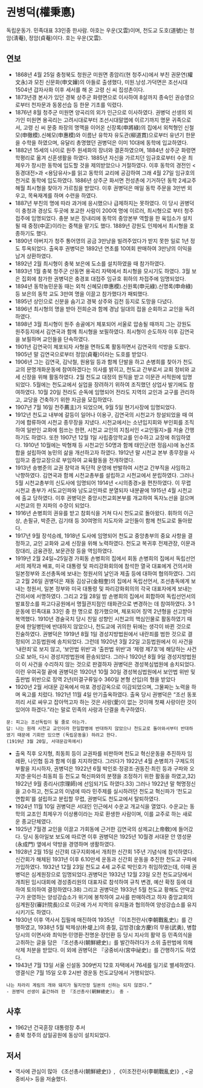  권병덕(權秉悳)
 =============
 
 독립운동가. 민족대표 33인중 한사람. 아호는 우운(又雲)이며, 천도교 도호(道號)는 청암(淸菴), 정암(貞菴)이다. 호는 우운(又雲).
 

연보
----
 * 1868년 4월 25일 충청북도 청원군 미원면 종암리(현 청주시)에서 부친 권문연(權文永)과 모친 신문화(申文嬅)의 아들로 출생했다, 미원.낭성.가덕면은 조선시대 1504년 갑자사화 이후 세서를 해 온 고령 신 씨 집성촌이다. 
 * 1873년경 본사가 있던 경북 상주군 화령면으로 이사하여 8살까지 종숙인 권승영으로부터 천자문과 동몽선습 등 한문 기초를 익렸다.
 * 1876년 8월 청주군 미원면 양곡리의 외가 인근으로 이사하였다. 권병덕 선생의 외가인 미원면 용곡리는 고려시대로부터 조선시대말엽에 이르기까지 명문 귀족으로서, 고령 신 씨 문중 좌장의 명맥을 이어온 신장록(申將綠)의 집에서 외척형인 신철모(申徹模).신혜모(申惠模)와 이름난 유학자 유도관(柳道貫)으로부터 유년기 한문을 수학을 하였으며, 유달리 총명했던 권병덕은 이미 10대에 동학에 입교하였다.
 * 1882년 15세의 나이로 원주 원세화의 장녀와 결혼하였으며, 1884년 상주군 화령면 학평리로 옮겨 신혼생활을 하였다. 1885년 자신을 가르치던 임규호로부터 수운 최제우가 창시한 동학에 입도할 것을 제의받았으나 거절하였다. 이후 동학의 경전인 <동경대전>과 <용담유사>를 읽고 동학의 교리에 공감하여 그래 4월 27일 임규호의 천거로 동학에 입도하였다. 1886년 상주군 화서면 전성촌에 기거하던 동학 2세교주 해월 최시형을 찾아가 가르침을 받았다. 이후 권병덕은 매일 동학 주문을 3만번 외우고, 목욕재계를 하며 수련을 하였다.
 * 1887년 부친의 명에 따라 과거에 응시했으나 급제하지는 못하였다. 이 당시 권병덕이 충청과 경상도 두곳에 포교한 사람이 200여 명에 이르러, 최시형으로 부터 청주 접주에 임명되었다. 충분 보은 장내리에 동학의 중앙본부 역할을 한 육임소가 설치될 때 중정(中正)이라는 중책을 맡기도 했다. 1889년 강원도 인제에서 최시형을 호종하기도 했다.
 * 1890년 아버지가 청주 통어영의 공금 3만냥을 빌려주었다가 받지 못한 일로 1년 정도 투옥되었다. 출옥후 권병덕은 1892년 연초를 10여회 판매하여 3만냥의 이익을 남겨 상환하였다.
 * 1892년 2월 최시형이 충북 보은에 도소를 설치하였을 때 참가하였다.
 * 1893년 1월 충북 청주군 산동면 용곡리 자택에서 최시형을 모시기도 하였다.  3월 보은 집회에 참가한 권병덕은 충경포 대접주 임규호 휘하의 차접주에 임명되었다.
 * 1894년 동학농민운동 때는 외척 신혜모(申惠模).신원록(申元綠).신명록(申命綠)등 보은의 동학 교도 3만여 명을 이끌고 참가했다가 패퇴했다.
 * 1895년 상인으로 신분을 숨기고 경북 상주와 김천 등지로 도망을 다녔다.
 * 1896년 최시형의 명을 받아 전희순과 함께 경남 일대의 접을 순회하고 교인을 독려하였다.
 * 1898년 3월 최시형이 원주 송골에거 체포되어 서울로 압송될 때까지 그는 강원도 원주등지에서 김연국과 함께 최시형을 보필하였다. 최시형이 순도하자 이후 김연국을 보필하며 교인들을 단속하였다.
 * 1901년 김연국이 체포되자 사형을 면하도록 활동하면서 김연국의 석방을 도왔다. 1905년 말 김연국으로부터 정암(貞菴)이라는 도호를 받았다. 
 * 1906년 그는 김연국, 김낙철, 원용일 등과 함께 단발을 하고 손병희를 찾아가 천도교의 문명개화운동에 참여하겠다는 의사를 밝히고, 천도교 간부로서 교회 정비와 교세 신장을 위해 활동하였다. 2월 천도교 대정의 원직을 받고 이문관 서적원에 임명되었다. 5월에는 천도교에서 실업을 장려하기 위하여 조직했던 상업사 발기에도 참여하였다. 10월 20일 전라도 순독에 임명되어 전라도 지역의 교인과 교구를 관리하고, 교당을 건축하기 위한 자금을 모집하였다.
 * 1907년 7월 16일 천주薦主)가 되었으며, 9월 5일 현기사장에 임명되었다.
 * 1912년 천도교 내부에 갈등이 일어나 이용구, 김연국의 시천교가 창설되었을 때 여기에 합류하여 시천교 종무장을 지냈다. 시천교에서는 소년입지회와 부인회를 조직하여 일반인 교화에 힘쓰는 한편, 시천교 교인의 지침서인 <교인필지>를 저술 간행하기도 하였다. 또한 1907년 12월 1일 사립중앙학교를 인수하고 교장에 취임하였다. 1910년 10월에는 박형채 등 시천교인 50명과 함께 태인군(현 정읍시)에 농산조합을 설립하여 농민의 삶을 개선하고자 하였다. 1912년 말 시천교 본부 종무장을 사임하고 중앙교장으로 부임하여 교육활동을 전개하였다. 
 * 1913년 송병준의 교권 장악과 독단적 운영에 반발하여 시천교 간부직을 사임하고 낙향하였다. 김연국과 함께 시천교총부를 설립하고 시천교에서 분립하였다. 그러나 5월 시천교총부의 신도사에 임명되어 1914년 <시의종경>을 편찬하였다. 이 무렵 시천교 총부가 서도교인파와 남도교인파로 분열되자 내분끝에 1915년 4월 시천교에 출교 당하였다. 이후 권병덕은 중앙시천교회본부를 개교하여 독자노선을 걸으며 시천교의 한 지파의 수장이 되었다.
 * 1916년 손병희의 권유를 받고 참회식을 거쳐 다시 천도교로 돌아왔다. 휘하의 이근상, 손필규, 박준관, 김기태 등 30여명의 지도자와 교인들이 함께 천도교로 돌아왔다.
 * 1917년 9월 장석승례, 1918년 도사에 임명되어 천도교 중앙총부의 중요 사항을 결정하고, 교인 교화와 교세 신장을 위해 노력하였다. 천도교 복귀후 전제관장, 이문과장대리, 금융관장, 보문관장 등을 역임하였다.
 * 1919년 2월 24일~25일경 가회동 손병희의 집에서 회동 손병희의 집에서 독립선언서의 제작과 배포, 미국 대통령 및 파리강화회의에 참석한 열국 대표에게 건의서와 일본정부와 조선총독에 보내는 청원서의 날인과 제출 등에 대하여 협의하였다. 그리고 2월 26일 권병덕은 재동 김상규(金相奎)의 집에서 독립선언서, 조선총독에게 보내는 청원서, 일본 정부와 미국 대통령 및 파리강화회의의 각국 대표자에게 보내는 건의서에 서명하였다. 그리고 2월 28일 밤 손병희의 집에서 회합하여 독립선언서의 발표장소를 파고다공원에서 명월관지점인 태화관으로 변경하는 데 참여하였다. 3·1 운동에 민족대표 33인 중 한 명으로 참가했으며, 체포되어 징역 2년형을 선고받아 복역했다. 1910년 경술국치 당시 친일 성향인 시천교의 핵심인물로 활동하였기 때문에 한일병탄에 반대하지 않았으나, 천도교에 귀의한 뒤에는 생각이 바뀐 것으로 진술하였다. 권병덕은 1919년 8월 1일 경성지방법원에서 내란죄를 범한 것으로 결정되어 고등법원에 송치되었다. 그런데 1920년 3월 22일 고등법원에서 이 사건을 ‘내란죄’로 보지 않고, ‘보안법 위반’과 ‘출판법 위반’과 ‘제령 제7호’에 해당하는 사건으로 보아, 다시 경성지방법원에 환송되었다. 그러나 1920년 8월 9일 경성지방법원이 이 사건을 수리하지 않는 것으로 판결하자 권병덕은 경성복심법원에 송치되었다. 이런 우여곡절 끝에 권병덕은 1920년 10월 30일 경성복심법원에서 보안법 위반 및 출판법 위반으로 징역 2년(미결구류일수 360일 본형 산입)의 형을 받았다
 * 1920년 2월 서대문 감옥에서 마포 경성감옥으로 이감되었으며, 그물짜는 노력을 하며 옥고를 치렀다. 1921년 11월 4일 만기출옥하였다. 출옥 당시 권병덕은 “조선 동포끼리 서로 싸우고 잡아먹고자 하는 것은 사랑(愛)이 없는 것이매 첫째 사랑이란 것이 있어야 하겠다.”라는 말로 민족의 사랑과 단결을 촉구하였다.

```
문: 피고는 조선독립이 될 줄로 아는가.
답: 나는 원래 시천교 교인이라 한일합병에 반대하지 않았으나 천도교로 돌아와서부터 반대하였기 때문에 기회만 있으면 (독립운동을) 하려고 한다.
(1919년 3월 20일, 서대문감옥에서)
```

 * 출옥 직후 오지형, 최동희 등이 교권파를 비판하며 천도교 혁신운동을 추진하자 임례환, 나인협 등과 함께 이를 지지하였다. 그러다가 1922년 4월 손병희가 구제도의 부활을 지시하자, 권병덕은 1922년 6월 박인호·정광조·권동진·최린 등과 구파와 오지영·윤익선·최동희 등 천도교 혁신파와의 분쟁을 조정하기 위한 활동을 하였고,32) 1922년 9월 종리사(宗理師)에 선임되기도 하였다.33) 그러나 1922년 말 혁명정신을 고수하고, 천도교의 이념에 따라 민주제를 실시하려던 천도교 혁신파가 ‘천도교연합회’를 설립하고 분립할 무렵, 권병덕도 천도교에서 탈퇴하였다.
  * 1924년 11월 10일 권병덕은 서대인 인근에서 수운교 개교식을 열었다. 수운교는 동학의 교조인 최제우가 이상룡이라는 자로 환생한 사람이며, 이를 교주로 하는 새로운 종교단체였다. 
 * 1925년 7월경 교인을 이끌고 가회동에 근거한 김연국의 상제교(上帝敎)에 들어갔다. 당시 동아일보 보도에 따르면 이후 권병덕은 1925년 10월경 서대문 안 영성문(永成門) 옆에서 약방을 경영하며 생활하였다.
 * 1928년 2월 15일 신간회 대구지회에서 개최한 신간회 1주년 기념식에 참석하였다. 신간회가 해체된 1931년 이후 6.10만세 운동과 신간회 운동을 추진한 천도교 구파에 가입하였다. 1932년 12월 23일 천도교 4세 교주로 박인호가 취임하였는데, 이때 권병덕은 심계원장으로 임명되었다.권병덕은 1932년 12월 23일 오전 천도교당에서 개최된 임시대회에 경성종리원의 대표자로 참석하여 규칙 변경, 예산 확정 등에 대하여 토의하여 결정하였다.38) 그리고 권병덕은 1933년 5월 천도교 황해도 안악교구가 운영하는 양성강습소가 위기에 봉착하여 교사를 판매하려고 하자 중앙교회의 심계원장(審計院長)으로 이곳에 가서 지역의 유지들과 협의하여 양성강습소를 유지시키기도 하였다.
 * 1930년 이후 역사서 집필에 매진하여 1935년 『이조전란사(李朝戰亂史)』를 간행하였고, 1938년 5월 박제상(朴堤上)의 충절, 김방경(金方慶)의 무용(武勇), 병합 당시의 이면사와 최익현·민영환·전명운·장인환 등 당시 지사의 활약 등 민족의식을 고취하는 글을 담은 『조선총사(朝鮮總史)』를 발간하려다가 소위 출판법에 의해 삭제 처분을 받았다. 이 외에 권병덕은 『궁중비사(宮中祕史)』를 간행하기도 하였다.
 * 1943년 7월 13일 서울 신설동 309번지 12호 자택에서 76세를 일기로 별세하였다. 영결식은 7월 15일 오후 2시반 경운동 천도교당에서 거행되었다.

```
나는 차라리 계림의 개와 돼지가 될지언정 일본의 신하는 되지 않겠다.”
- 권병덕 선생이 출간하려 한 『조선총사(朝鮮總史)』 중 -
```


사후
----
 * 1962년 건국훈장 대통령장 추서
 * 충북 청주의 삼일공원에 동상이 설치되었다.

저서
----
 * 역사에 관심이 많아 《조선총사(朝鮮總史)》, 《이조전란사(李朝戰亂史)》, <궁중비사> 등을 저술했다.

